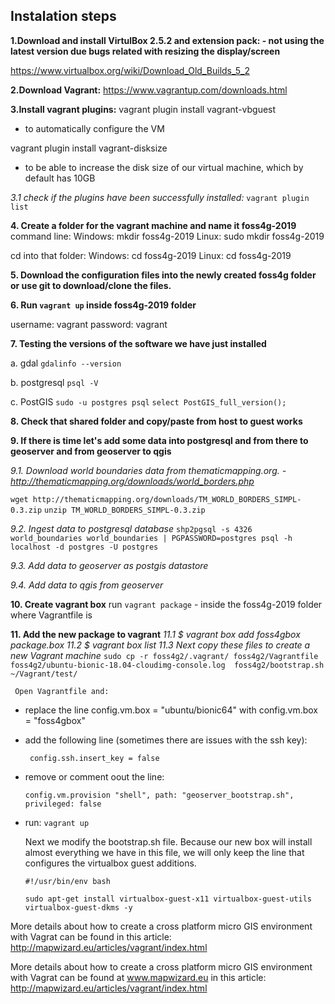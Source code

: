 ## Instalation steps

**1.Download and install VirtulBox 2.5.2 and extension pack: - not using the latest version due bugs related with resizing the display/screen**

https://www.virtualbox.org/wiki/Download_Old_Builds_5_2

**2.Download Vagrant:**
https://www.vagrantup.com/downloads.html

**3.Install vagrant plugins:**
vagrant plugin install vagrant-vbguest
- to automatically configure the VM

vagrant plugin install vagrant-disksize
- to be able to increase the disk size of our virtual machine, which by default has 10GB

*3.1 check if the plugins have been successfully installed:*
`vagrant plugin list`

**4. Create a folder for the vagrant machine and name it foss4g-2019**
command line:
Windows: mkdir foss4g-2019
Linux: sudo mkdir foss4g-2019

cd into that folder:
Windows: cd foss4g-2019
Linux: cd foss4g-2019

**5. Download the configuration files into the newly created foss4g folder or use git to download/clone the files.**

**6. Run `vagrant up` inside foss4g-2019 folder**
  
username: vagrant
password: vagrant

**7. Testing the versions of the software we have just installed**

a. gdal
`gdalinfo --version`

b. postgresql
`psql -V`

c. PostGIS
`sudo -u postgres psql`
`select PostGIS_full_version();`

**8. Check that shared folder and copy/paste from host to guest works**

**9. If there is time let's add some data into postgresql and from there to geoserver and from geoserver to qgis**

*9.1. Download world boundaries data from thematicmapping.org. - http://thematicmapping.org/downloads/world_borders.php*

`wget http://thematicmapping.org/downloads/TM_WORLD_BORDERS_SIMPL-0.3.zip`
`unzip TM_WORLD_BORDERS_SIMPL-0.3.zip`

*9.2. Ingest data to postgresql database*
`shp2pgsql -s 4326 world_boundaries world_boundaries | PGPASSWORD=postgres psql -h localhost -d postgres -U postgres`

*9.3. Add data to geoserver as postgis datastore*

*9.4. Add data to qgis from geoserver*

**10. Create vagrant box**
run `vagrant package` - inside the foss4g-2019 folder where Vagrantfile is

**11. Add the new package to vagrant**
*11.1 $ vagrant box add foss4gbox package.box*
*11.2 $ vagrant box list*
*11.3 Next copy these files to create a new Vagrant machine*
     `sudo cp -r foss4g2/.vagrant/ foss4g2/Vagrantfile foss4g2/ubuntu-bionic-18.04-cloudimg-console.log  foss4g2/bootstrap.sh   ~/Vagrant/test/`

     Open Vagrantfile and:
- replace the line config.vm.box = "ubuntu/bionic64" with config.vm.box = "foss4gbox"
- add the following line (sometimes there are issues with the ssh key):
 
    ` config.ssh.insert_key = false`
    
- remove or comment oout the line:
     
     `config.vm.provision "shell", path: "geoserver_bootstrap.sh", privileged: false`
     
- run: `vagrant up`

     Next we modify the bootstrap.sh file. Because our new box will install almost everything we have in this file, we will only keep the line that configures the virtualbox guest additions.

     `#!/usr/bin/env bash`

     `sudo apt-get install virtualbox-guest-x11 virtualbox-guest-utils virtualbox-guest-dkms -y`


More details about how to create a cross platform micro GIS environment with Vagrat can be found in this article:
     http://mapwizard.eu/articles/vagrant/index.html

More details about how to create a cross platform micro GIS environment with Vagrat can be found at www.mapwizard.eu in this article: http://mapwizard.eu/articles/vagrant/index.html
